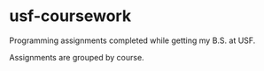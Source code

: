 # usf-coursework
Programming assignments completed while getting my B.S. at USF.


Assignments are grouped by course. 

